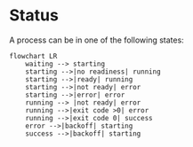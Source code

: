 # Status

A process can be in one of the following states:

```mermaid
flowchart LR
    waiting --> starting
    starting -->|no readiness| running
    starting -->|ready| running
    starting -->|not ready| error
    starting -->|error| error
    running --> |not ready| error
    running -->|exit code >0| error
    running -->|exit code 0| success
    error -->|backoff| starting
    success -->|backoff| starting

```